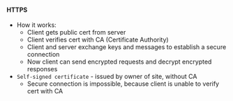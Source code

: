#### HTTPS
* How it works:
    * Client gets public cert from server
    * Client verifies cert with CA (Certificate Authority)
    * Client and server exchange keys and messages to establish a secure connection
    * Now client can send encrypted requests and decrypt encrypted responses 
* `Self-signed certificate` - issued by owner of site, without CA
    * Secure connection is impossible, because client is unable to verify cert with CA
  